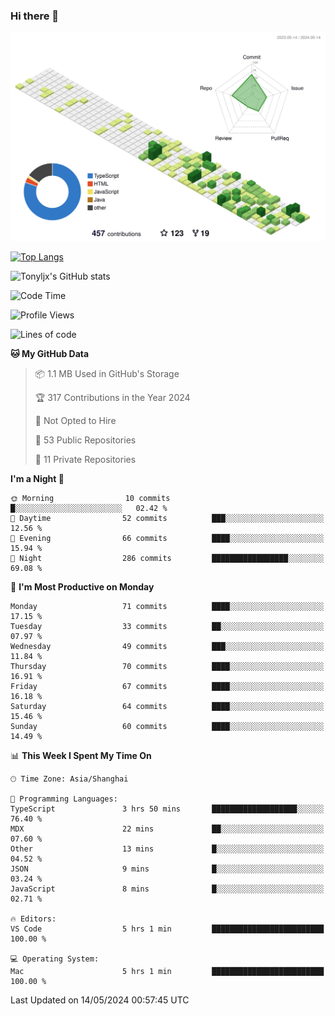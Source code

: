### Hi there 👋

![](./profile-3d-contrib/profile-green-animate.svg)

 

[![Top Langs](https://github-readme-stats.vercel.app/api/top-langs/?username=tonyljx)](https://github.com/anuraghazra/github-readme-stats)

![Tonyljx's GitHub stats](https://github-readme-stats.vercel.app/api?username=tonyljx&theme=default&show_icons=true)

 

<!--START_SECTION:waka-->
![Code Time](http://img.shields.io/badge/Code%20Time-352%20hrs%2025%20mins-blue)

![Profile Views](http://img.shields.io/badge/Profile%20Views-3-blue)

![Lines of code](https://img.shields.io/badge/From%20Hello%20World%20I%27ve%20Written-413.1%20thousand%20lines%20of%20code-blue)

**🐱 My GitHub Data** 

> 📦 1.1 MB Used in GitHub's Storage 
 > 
> 🏆 317 Contributions in the Year 2024
 > 
> 🚫 Not Opted to Hire
 > 
> 📜 53 Public Repositories 
 > 
> 🔑 11 Private Repositories 
 > 
**I'm a Night 🦉** 

```text
🌞 Morning                10 commits          █░░░░░░░░░░░░░░░░░░░░░░░░   02.42 % 
🌆 Daytime                52 commits          ███░░░░░░░░░░░░░░░░░░░░░░   12.56 % 
🌃 Evening                66 commits          ████░░░░░░░░░░░░░░░░░░░░░   15.94 % 
🌙 Night                  286 commits         █████████████████░░░░░░░░   69.08 % 
```
📅 **I'm Most Productive on Monday** 

```text
Monday                   71 commits          ████░░░░░░░░░░░░░░░░░░░░░   17.15 % 
Tuesday                  33 commits          ██░░░░░░░░░░░░░░░░░░░░░░░   07.97 % 
Wednesday                49 commits          ███░░░░░░░░░░░░░░░░░░░░░░   11.84 % 
Thursday                 70 commits          ████░░░░░░░░░░░░░░░░░░░░░   16.91 % 
Friday                   67 commits          ████░░░░░░░░░░░░░░░░░░░░░   16.18 % 
Saturday                 64 commits          ████░░░░░░░░░░░░░░░░░░░░░   15.46 % 
Sunday                   60 commits          ████░░░░░░░░░░░░░░░░░░░░░   14.49 % 
```


📊 **This Week I Spent My Time On** 

```text
🕑︎ Time Zone: Asia/Shanghai

💬 Programming Languages: 
TypeScript               3 hrs 50 mins       ███████████████████░░░░░░   76.40 % 
MDX                      22 mins             ██░░░░░░░░░░░░░░░░░░░░░░░   07.60 % 
Other                    13 mins             █░░░░░░░░░░░░░░░░░░░░░░░░   04.52 % 
JSON                     9 mins              █░░░░░░░░░░░░░░░░░░░░░░░░   03.24 % 
JavaScript               8 mins              █░░░░░░░░░░░░░░░░░░░░░░░░   02.71 % 

🔥 Editors: 
VS Code                  5 hrs 1 min         █████████████████████████   100.00 % 

💻 Operating System: 
Mac                      5 hrs 1 min         █████████████████████████   100.00 % 
```


 Last Updated on 14/05/2024 00:57:45 UTC
<!--END_SECTION:waka-->
